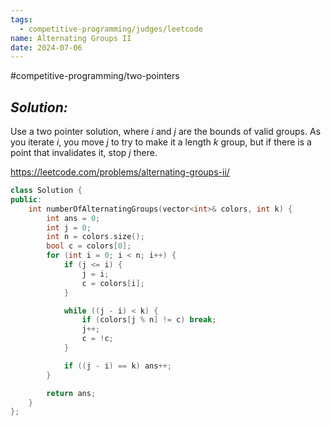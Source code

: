 ```yaml
---
tags:
  - competitive-programming/judges/leetcode
name: Alternating Groups II
date: 2024-07-06
---
```

#competitive-programming/two-pointers 
## _Solution:_
Use a two pointer solution, where $i$ and $j$ are the bounds of valid groups. As you iterate $i$, you move $j$ to try to make it a length $k$ group, but if there is a point that invalidates it, stop $j$ there.

https://leetcode.com/problems/alternating-groups-ii/
```cpp
class Solution {
public:
    int numberOfAlternatingGroups(vector<int>& colors, int k) {
        int ans = 0;
        int j = 0;
        int n = colors.size();
        bool c = colors[0];
        for (int i = 0; i < n; i++) {
            if (j <= i) {
                j = i;
                c = colors[i];
            }

            while ((j - i) < k) {
                if (colors[j % n] != c) break;
                j++;
                c = !c;
            }

            if ((j - i) == k) ans++;
        }

        return ans;
    }
};
```